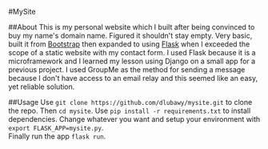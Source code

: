 #MySite

##About
This is my personal website which I built after being convinced to buy my 
name's domain name. Figured it shouldn't stay empty. Very basic, built it from 
[Bootstrap](http://getbootstrap.com/) then expanded to using 
[Flask](http://flask.pocoo.org/) when I exceeded the scope of a static website 
with my contact form. I used Flask because it is a microframework and I learned 
my lesson using Django on a small app for a previous project. I used GroupMe as 
the method for sending a message because I don't have access to an email relay 
and this seemed like an easy, yet reliable solution.

##Usage
Use `git clone https://github.com/dlubawy/mysite.git` to clone the repo.  Then 
`cd mysite`. Use `pip install -r requirements.txt` to install dependencies. Change 
whatever you want and setup your environment with `export FLASK_APP=mysite.py`.  
Finally run the app `flask run`.
